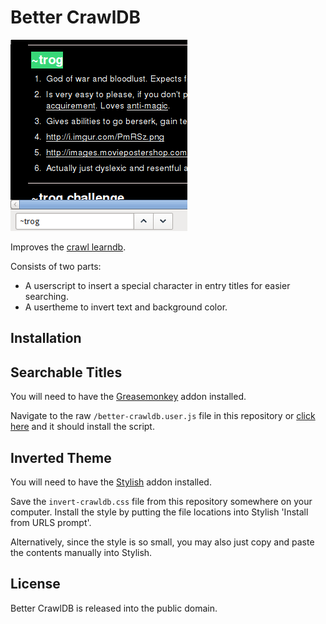 Better CrawlDB
==============

![better-crawldb screenshot](https://github.com/stuartdb/better-crawldb/raw/master/img/readme.png)

Improves the [crawl learndb](https://loom.shalott.org/learndb.html/).

Consists of two parts:
* A userscript to insert a special character in entry titles for easier searching.
* A usertheme to invert text and background color.

Installation
---------

Searchable Titles
---------

You will need to have the [Greasemonkey](https://addons.mozilla.org/en-US/firefox/addon/greasemonkey/) addon installed.

Navigate to the raw ```/better-crawldb.user.js``` file in this repository or [click here](https://github.com/stuartdb/better-crawldb/raw/master/better-crawldb.user.js) and it should install the script.

Inverted Theme
---------

You will need to have the [Stylish](https://addons.mozilla.org/en-US/firefox/addon/stylish/) addon installed.

Save the ```invert-crawldb.css``` file from this repository somewhere on your computer.
Install the style by putting the file locations into Stylish 'Install from URLS prompt'.

Alternatively, since the style is so small, you may also just copy and paste the contents manually into Stylish.

License
-------

Better CrawlDB is released into the public domain.
